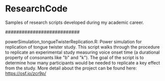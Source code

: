 # ResearchCode

Samples of research scripts developed during my academic career.

###########################

powerSimulation_tongueTwisterReplication.R: Power simulation for replication of tongue twister study.
This script walks through the procedure to replicate an experimental study measuring voice onset time (a durational property of consonants like "b" and "k"). The goal of the script is to determine how many participants would be needed to replicate a key effect from the study. More detail about the project can be found here: https://osf.io/zcr9p/
